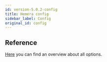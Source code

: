 ```yaml
---
id: version-5.0.2-config
title: Hemera config
sidebar_label: Config
original_id: config
---
```


## Reference

[Here](https://github.com/hemerajs/hemera/blob/master/packages/hemera/lib/configScheme.js) you can find an overview about all options.
